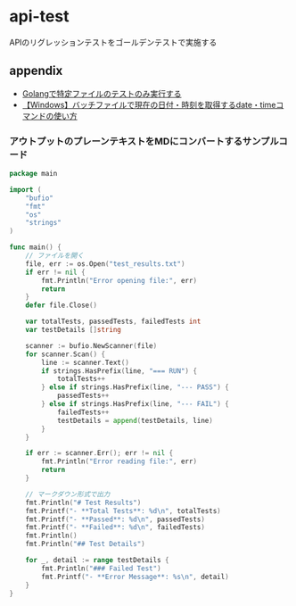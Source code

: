 # api-test

APIのリグレッションテストをゴールデンテストで実施する

## appendix

* [Golangで特定ファイルのテストのみ実行する](https://masarufuruya.hatenadiary.jp/entry/2017/08/26/184550)
* [【Windows】バッチファイルで現在の日付・時刻を取得するdate・timeコマンドの使い方](https://qiita.com/setonao/items/192c5c63074ea72a229b)

### アウトプットのプレーンテキストをMDにコンバートするサンプルコード

```go
package main

import (
	"bufio"
	"fmt"
	"os"
	"strings"
)

func main() {
	// ファイルを開く
	file, err := os.Open("test_results.txt")
	if err != nil {
		fmt.Println("Error opening file:", err)
		return
	}
	defer file.Close()

	var totalTests, passedTests, failedTests int
	var testDetails []string

	scanner := bufio.NewScanner(file)
	for scanner.Scan() {
		line := scanner.Text()
		if strings.HasPrefix(line, "=== RUN") {
			totalTests++
		} else if strings.HasPrefix(line, "--- PASS") {
			passedTests++
		} else if strings.HasPrefix(line, "--- FAIL") {
			failedTests++
			testDetails = append(testDetails, line)
		}
	}

	if err := scanner.Err(); err != nil {
		fmt.Println("Error reading file:", err)
		return
	}

	// マークダウン形式で出力
	fmt.Println("# Test Results")
	fmt.Printf("- **Total Tests**: %d\n", totalTests)
	fmt.Printf("- **Passed**: %d\n", passedTests)
	fmt.Printf("- **Failed**: %d\n", failedTests)
	fmt.Println()
	fmt.Println("## Test Details")

	for _, detail := range testDetails {
		fmt.Println("### Failed Test")
		fmt.Printf("- **Error Message**: %s\n", detail)
	}
}
```
